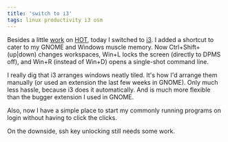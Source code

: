 ```yaml
---
title: 'switch to i3'
tags: linux productivity i3 osm
---
```


Besides a little
[work](http://tasks.hotosm.org/user/David%20&%20Christine%20Schmitt) on
[HOT](http://www.hotosm.org/), today I switched to [i3](http://i3wm.org/). I
added a shortcut to cater to my GNOME and Windows muscle memory. Now
Ctrl+Shift+(up|down) changes workspaces, Win+L locks the screen (directly to
DPMS off), and Win+R (instead of Win+D) opens a single-shot command line.

I really dig that i3 arranges windows neatly tiled. It's how I'd arrange them
manually (or used an extension the last few weeks in GNOME). Only much less
hassle, because i3 does it automatically. And is much more flexible than the
bugger extension I used in GNOME.

Also, now I have a simple place to start my commonly running programs on login
without having to click the clicks.

On the downside, ssh key unlocking still needs some work.
